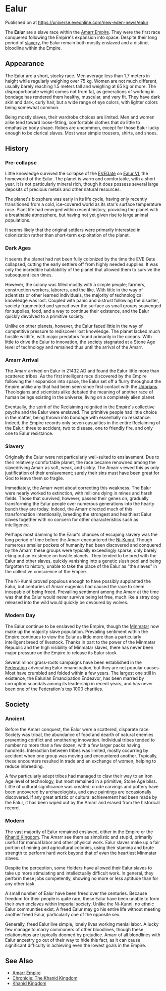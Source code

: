 # Ealur
Published on  at https://universe.eveonline.com/new-eden-news/ealur

The **Ealur** are a slave race within the [Amarr Empire](6BPFRy27fN4LnYlIyzvEwo). They were the first race conquered following the Empire's expansion into space. Despite their long period of [slavery](slavery), the Ealur remain both mostly enslaved and a distinct bloodline within the Empire.

Appearance
----------

The Ealur are a short, stocky race. Men average less than 1.7 meters in height while regularly weighing over 75 kg. Women are not much different, usually barely reaching 1.5 meters tall and weighing at 65 kg or more. The disproportionate weight comes not from fat, as generations of working in bondage has rendered them healthy, muscular, and very fit. They have dark skin and dark, curly hair, but a wide range of eye colors, with lighter colors being somewhat common.

Being mostly slaves, their wardrobe choices are limited. Men and women alike tend toward loose-fitting, comfortable clothes that do little to emphasize body shape. Robes are uncommon, except for those Ealur lucky enough to be clerical slaves. Most wear simple trousers, shirts, and shoes.

History
-------

### Pre-collapse

Little knowledge survived the collapse of the [EVEGate](2z1KQXUVtPP1WmlwcJaX4o) on [Ealur VI](6GOaROVCfSkwwKeLM7jk16), the homeworld of the Ealur. The planet is warm and comfortable, with a short year. It is not particularly mineral rich, though it does possess several large deposits of precious metals and other natural resources.

The planet's biosphere was early in its life cycle, having only recently transitioned from a cold, ice-covered world as its star's surface temperature rose. Plant life had emerged within recent history, providing the planet with a breathable atmosphere, but having not yet given rise to large animal populations.

It seems likely that the original settlers were primarily interested in colonization rather than short-term exploitation of the planet.

### Dark Ages

It seems the planet had not been fully colonized by the time the EVE Gate collapsed, cutting the early settlers off from highly needed supplies. It was only the incredible habitability of the planet that allowed them to survive the subsequent lean times.

However, the colony was filled mostly with a simple people; farmers, construction workers, laborers, and the like. With little in the way of scientists or other learned individuals, the majority of technological knowledge was lost. Coupled with panic and distrust following the disaster, society fragmented and spread over the surface as small groups scavenged for supplies, food, and a way to continue their existence, and the Ealur quickly devolved to a primitive society.

Unlike on other planets, however, the Ealur faced little in the way of competitive pressure to rediscover lost knowledge. The planet lacked much hostile wildlife, with major predators found primarily in the oceans. With little to drive the Ealur to innovation, the society stagnated at a Stone Age level of technology and remained thus until the arrival of the Amarr.

### Amarr Arrival

The Amarr arrived on Ealur in 21432 AD and found the Ealur little more than scattered tribes. As the first intelligent race discovered by the Empire following their expansion into space, the Ealur set off a flurry throughout the Empire unlike any that had been seen since first contact with the [Udorians](723tMHRDvyldo15RMLMuqh). Theologians and scientists alike debated the meaning of another race of human beings existing in the universe, living on a completely alien planet.

Eventually, the spirit of the Reclaiming reignited in the Empire's collective psyche and the Ealur were enslaved. The primitive people had little choice in the matter, being thrown into bondage with essentially no resistance. Indeed, the Empire records only seven casualties in the entire Reclaiming of the Ealur: three to accident, two to disease, one to friendly fire, and only one to Ealur resistance.

### Slavery

Originally the Ealur were not particularly well-suited to enslavement. Due to their relatively comfortable planet, the race became renowned among the slavedriving Amarr as soft, weak, and sickly. The Amarr viewed this as only justification of their enslavement; surely their sins must have been great for God to leave them so fragile.

Immediately, the Amarr went about correcting this weakness. The Ealur were nearly worked to extinction, with millions dying in mines and harsh fields. Those that survived, however, passed their genes on, gradually transforming the Ealur people over numerous generations into the hearty bunch they are today. Indeed, the Amarr directed much of this transformation intentionally, breeding the strongest and healthiest Ealur slaves together with no concern for other characteristics such as intelligence.

Perhaps most damning to the Ealur's chances of escaping slavery was the long period of time before the Amarr encountered the [Ni-Kunni](5zoewV2VJJnYgvWj0Khn1K). Though numerous smaller pockets of humanity had been discovered and conquered by the Amarr, these groups were typically exceedingly sparse, only barely eking out an existence on hostile planets. They tended to be bred with the Ealur and other slaves, quickly vanishing into a genetic slush pool and being forgotten to history, unable to take the place of the Ealur as "the slaves" in the collective conscience of the Empire.

The Ni-Kunni proved populous enough to have possibly supplanted the Ealur, but centuries of Amarr eugenics had caused the race to seem incapable of being freed. Prevailing sentiment among the Amarr at the time was that the Ealur would never survive being let free, much like a stray dog released into the wild would quickly be devoured by wolves.

### Modern Day

The Ealur continue to be enslaved by the Empire, though the [Minmatar](1rpu7pfwTPVznAczjw2pOp) now make up the majority slave population. Prevailing sentiment within the Empire continues to view the Ealur as little more than a particularly intelligent breed of livestock. Thanks in part to the power of the Minmatar Republic and the high visibility of Minmatar slaves, there has never been major pressure on the Empire to release its Ealur stock.

Several minor grass-roots campaigns have been established in the [Federation](4bufc5OaK80rlo20Pez6gK) advocating Ealur emancipation, but they are not popular causes. Most have crumbled and folded within a few years. The largest one still in existence, the Ealurian Emancipation Endeavor, has been marred by corruption scandals among its leadership in recent years, and has never been one of the Federation's top 1000 charities.

Society
-------

### Ancient

Before the Amarr conquest, the Ealur were a scattered, disparate race. Society was tribal, the abundance of food and dearth of natural enemies preventing conflict and smothering innovation. Individual tribes tended to number no more than a few dozen, with a few larger packs having hundreds. Interaction between tribes was limited, mostly occurring by accident when one group was moving and encountered another. Typically, these encounters resulted in trade and an exchange of women, helping to reduce inbreeding.

A few particularly adept tribes had managed to claw their way to an Iron Age level of technology, but most remained in a primitive, Stone Age bliss. Little of cultural significance was created; crude carvings and pottery have been uncovered by archaeologists, and cave paintings are occasionally discovered. If any great artistic or cultural achievement had been made by the Ealur, it has been wiped out by the Amarr and erased from the historical record.

### Modern

The vast majority of Ealur remained enslaved, either in the Empire or the [Khanid Kingdom](5VtgxEr1vnxuazt8lvQLoj). The Amarr see them as simplistic and stupid, primarily useful for manual labor and other physical work. Ealur slaves make up a fair portion of mining and agricultural colonies, using their stamina and brute strength to perform hard work beyond that of even the heartiest Minmatar slaves.

Despite the perception, some Holders have allowed their Ealur slaves to take up more stimulating and intellectually difficult work. In general, they perform these jobs competently, showing no more or less aptitude than for any other task.

A small number of Ealur have been freed over the centuries. Because freedom for their people is quite rare, these Ealur have been unable to form their own enclaves within Imperial society. Unlike the Ni-Kunni, no ethnic Ealur communities exist. A freed Ealur may go his entire life without meeting another freed Ealur, particularly one of the opposite sex.

Generally, freed Ealur live simple, lonely lives working menial labor. A lucky few manage to marry commoners of other bloodlines, though these relationships are typically doomed by prejudice. Amarr of all bloodlines with Ealur ancestry go out of their way to hide this fact, as it can cause significant difficulty in achieving even the lowest goals in the Empire.

See Also
--------

-   [Amarr Empire](6BPFRy27fN4LnYlIyzvEwo)
-   [Chronicle: The Khanid Kingdom](3hU3mCSvJlVYWYiNXMhzaL)
-   [Khanid Kingdom](5VtgxEr1vnxuazt8lvQLoj)

